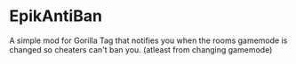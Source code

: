 # EpikAntiBan
A simple mod for Gorilla Tag that notifies you when the rooms gamemode is changed so cheaters can't ban you. (atleast from changing gamemode)
